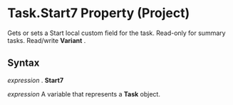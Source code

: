 
# Task.Start7 Property (Project)

Gets or sets a Start local custom field for the task. Read-only for summary tasks. Read/write  **Variant** .


## Syntax

 _expression_ . **Start7**

 _expression_ A variable that represents a **Task** object.

